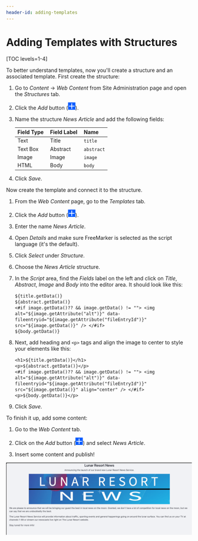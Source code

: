 ```yaml
---
header-id: adding-templates
---
```


# Adding Templates with Structures

[TOC levels=1-4]

To better understand templates, now you'll create a structure and an associated
template. First create the structure:

1.  Go to *Content* &rarr; *Web Content* from Site Administration page and open
    the *Structures* tab.

2.  Click the *Add* button (![Add Structure](../../../../../images/icon-add.png)).

3.  Name the structure *News Article* and add the following fields:

	| Field Type | &nbsp;Field Label | &nbsp;Name |
	--------- | ---------- | ---------- |
	Text  | &nbsp;Title | &nbsp;`title` |
	Text Box | &nbsp;Abstract | &nbsp;`abstract` |
	Image | &nbsp;Image | &nbsp;`image` |
	HTML | &nbsp;Body | &nbsp;`body` |

5.  Click *Save*.

Now create the template and connect it to the structure.

1.  From the *Web Content* page, go to the *Templates* tab.

2.  Click the *Add* button (![Add Template](../../../../../images/icon-add.png)).

3.  Enter the name *News Article*.

4.  Open *Details* and make sure FreeMarker is selected as the script language (it's the default).

5.  Click *Select* under *Structure*.

6.  Choose the *News Article* structure.

7.  In the *Script* area, find the *Fields* label on the left and click on
    *Title*, *Abstract*, *Image* and *Body* into the editor area. It should
    look like this:
    
        ${title.getData()}
        ${abstract.getData()}
        <#if image.getData()?? && image.getData() != ""> <img alt="${image.getAttribute("alt")}" data-fileentryid="${image.getAttribute("fileEntryId")}" src="${image.getData()}" /> </#if>
        ${body.getData()}
 

8.  Next, add heading and `<p>` tags and align the image to center to  style your
    elements like this:
    
        <h1>${title.getData()}</h1>
        <p>${abstract.getData()}</p>
        <#if image.getData()?? && image.getData() != ""> <img alt="${image.getAttribute("alt")}" data-fileentryid="${image.getAttribute("fileEntryId")}" src="${image.getData()}" align="center" /> </#if>
        <p>${body.getData()}</p>

8. Click *Save*.

To finish it up, add some content:

1.  Go to the *Web Content* tab.

2.  Click on the *Add* button (![Add](../../../../../images/icon-add.png)) and
    select *News Article*.
 
3. Insert some content and publish!

![Figure 1: The Lunar Resort News Article is shaping up!](../../../../../images/web-content-structures-templates-completed.png)
